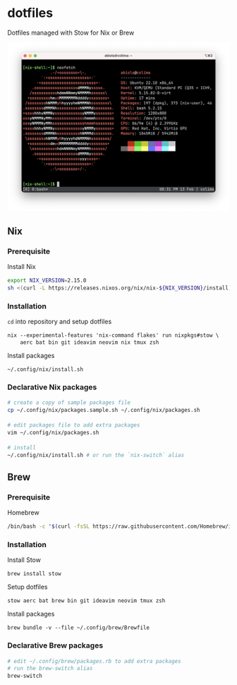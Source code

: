dotfiles
========

Dotfiles managed with Stow for Nix or Brew

![Screenshot](screenshots/screenshot.png)

## Nix

### Prerequisite

Install Nix

```sh
export NIX_VERSION=2.15.0
sh <(curl -L https://releases.nixos.org/nix/nix-${NIX_VERSION}/install) --daemon
```

### Installation

`cd` into repository and setup dotfiles

```
nix --experimental-features 'nix-command flakes' run nixpkgs#stow \
    aerc bat bin git ideavim neovim nix tmux zsh
```

Install packages

```
~/.config/nix/install.sh
```

### Declarative Nix packages

```sh
# create a copy of sample packages file
cp ~/.config/nix/packages.sample.sh ~/.config/nix/packages.sh

# edit packages file to add extra packages
vim ~/.config/nix/packages.sh

# install
~/.config/nix/install.sh # or run the `nix-switch` alias
```

## Brew

### Prerequisite

Homebrew

```sh
/bin/bash -c "$(curl -fsSL https://raw.githubusercontent.com/Homebrew/install/HEAD/install.sh)"
```

### Installation

Install Stow

```
brew install stow
```

Setup dotfiles

```
stow aerc bat brew bin git ideavim neovim tmux zsh
```

Install packages

```
brew bundle -v --file ~/.config/brew/Brewfile
```

### Declarative Brew packages

```sh
# edit ~/.config/brew/packages.rb to add extra packages
# run the brew-switch alias
brew-switch
```

